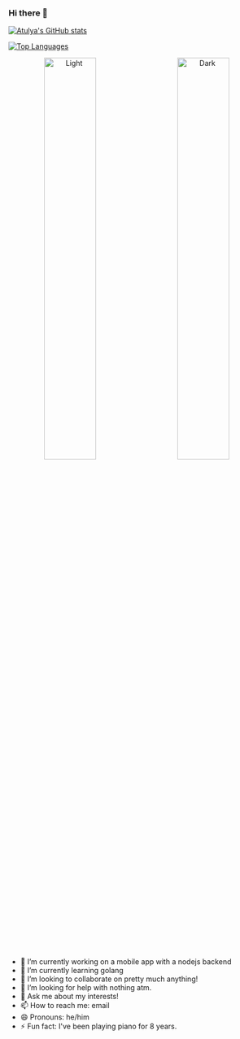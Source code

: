 ### Hi there 👋

[![Atulya's GitHub stats](https://github-readme-stats.vercel.app/api?username=atultw&count_private=true&show_icons=true&theme=radical)](https://github.com/anuraghazra/github-readme-stats)

[![Top Languages](https://github-readme-stats.vercel.app/api/top-langs/?username=atultw)](https://github.com/anuraghazra/github-readme-stats)

<p align="center">
  <img alt="Light" src="https://...light.png" width="45%">
&nbsp; &nbsp; &nbsp; &nbsp;
  <img alt="Dark" src="https://...dark.png" width="45%">
</p>


- 🔭 I’m currently working on a mobile app with a nodejs backend
- 🌱 I’m currently learning golang
- 👯 I’m looking to collaborate on pretty much anything!
- 🤔 I’m looking for help with nothing atm. 
- 💬 Ask me about my interests!
- 📫 How to reach me: email
- 😄 Pronouns: he/him
- ⚡ Fun fact: I've been playing piano for 8 years.
